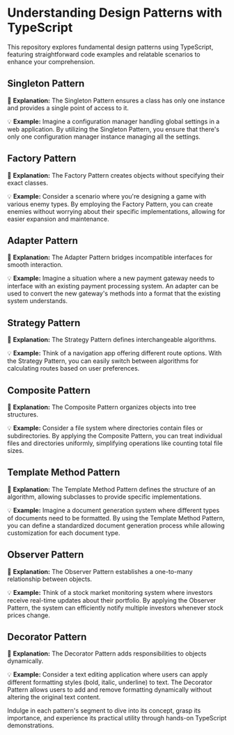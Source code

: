 # Understanding Design Patterns with TypeScript

This repository explores fundamental design patterns using TypeScript, featuring straightforward code examples and relatable scenarios to enhance your comprehension.

## Singleton Pattern

🔗 **Explanation:**
The Singleton Pattern ensures a class has only one instance and provides a single point of access to it.

💡 **Example:**
Imagine a configuration manager handling global settings in a web application. By utilizing the Singleton Pattern, you ensure that there's only one configuration manager instance managing all the settings.

## Factory Pattern

🔗 **Explanation:**
The Factory Pattern creates objects without specifying their exact classes.

💡 **Example:**
Consider a scenario where you're designing a game with various enemy types. By employing the Factory Pattern, you can create enemies without worrying about their specific implementations, allowing for easier expansion and maintenance.

## Adapter Pattern

🔗 **Explanation:**
The Adapter Pattern bridges incompatible interfaces for smooth interaction.

💡 **Example:**
Imagine a situation where a new payment gateway needs to interface with an existing payment processing system. An adapter can be used to convert the new gateway's methods into a format that the existing system understands.

## Strategy Pattern

🔗 **Explanation:**
The Strategy Pattern defines interchangeable algorithms.

💡 **Example:**
Think of a navigation app offering different route options. With the Strategy Pattern, you can easily switch between algorithms for calculating routes based on user preferences.

## Composite Pattern

🔗 **Explanation:**
The Composite Pattern organizes objects into tree structures.

💡 **Example:**
Consider a file system where directories contain files or subdirectories. By applying the Composite Pattern, you can treat individual files and directories uniformly, simplifying operations like counting total file sizes.

## Template Method Pattern

🔗 **Explanation:**
The Template Method Pattern defines the structure of an algorithm, allowing subclasses to provide specific implementations.

💡 **Example:**
Imagine a document generation system where different types of documents need to be formatted. By using the Template Method Pattern, you can define a standardized document generation process while allowing customization for each document type.

## Observer Pattern

🔗 **Explanation:**
The Observer Pattern establishes a one-to-many relationship between objects.

💡 **Example:**
Think of a stock market monitoring system where investors receive real-time updates about their portfolio. By applying the Observer Pattern, the system can efficiently notify multiple investors whenever stock prices change.

## Decorator Pattern

🔗 **Explanation:**
The Decorator Pattern adds responsibilities to objects dynamically.

💡 **Example:**
Consider a text editing application where users can apply different formatting styles (bold, italic, underline) to text. The Decorator Pattern allows users to add and remove formatting dynamically without altering the original text content.

Indulge in each pattern's segment to dive into its concept, grasp its importance, and experience its practical utility through hands-on TypeScript demonstrations.